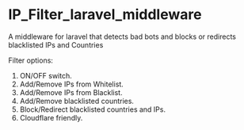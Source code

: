 # IP_Filter_laravel_middleware
A middleware for laravel that detects bad bots and blocks or redirects blacklisted IPs and Countries


Filter options:

1. ON/OFF switch.
2. Add/Remove IPs from Whitelist.
3. Add/Remove IPs from Blacklist.
4. Add/Remove blacklisted countries.
5. Block/Redirect blacklisted countries and IPs.
6. Cloudflare friendly.

